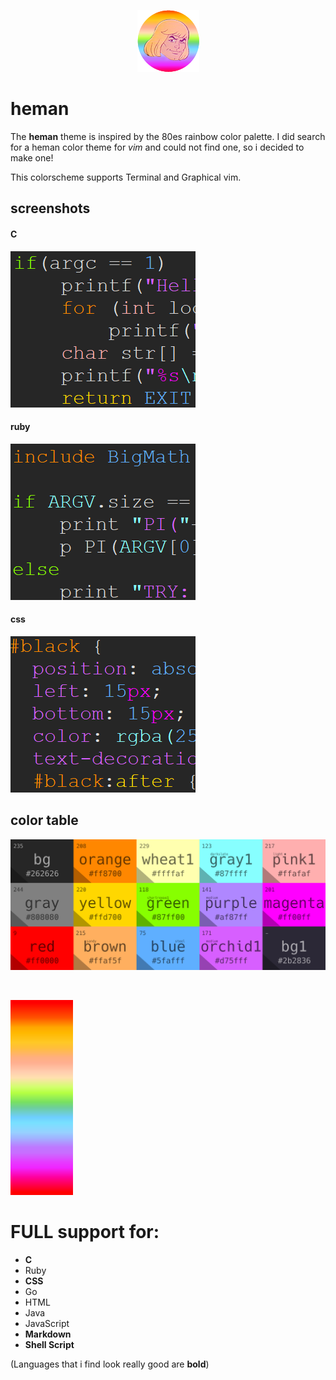 <p align="center"><img src="screenshots/hemanLogo2.png"></p>

# heman

The **heman** theme is inspired by
the 80es rainbow color palette.
I did search for a heman color theme
for _vim_ and could not find one, so i decided to make one!

This colorscheme supports Terminal and Graphical vim.


## screenshots

#### C
[<img src="screenshots/screen1small.png">](https://raw.githubusercontent.com/rstdnull/heman/master/screenshots/screen1big.png)

#### ruby
[<img src="screenshots/screen2small.png">](https://raw.githubusercontent.com/rstdnull/heman/master/screenshots/screen2big.png)

#### css
[<img src="screenshots/screen3small.png">](https://raw.githubusercontent.com/rstdnull/heman/master/screenshots/screen3big.png)

## color table
<p align="center"><img src="screenshots/colors.png"></p>
<br>
<p align="left"><img src="screenshots/colorsHeman.png"></p>

# FULL support for:
+ **C**
+ Ruby
+ **CSS**
+ Go
+ HTML
+ Java
+ JavaScript
+ **Markdown**
+ **Shell Script**

(Languages that i find look really good are **bold**)
